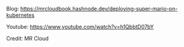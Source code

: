 Blog: https://mrcloudbook.hashnode.dev/deploying-super-mario-on-kubernetes

Youtube: https://www.youtube.com/watch?v=h1QbbtD07bY

Credit: MR Cloud
